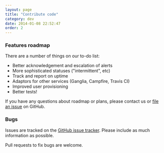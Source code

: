 ```yaml
---
layout: page
title: "Contribute code"
category: dev
date: 2014-01-08 22:52:47
order: 2
---
```


### Features roadmap

There are a number of things on our to-do list:

*   Better acknowledgement and escalation of alerts
*   More sophisticated statuses ("intermittent", etc)
*   Track and report on uptime
*   Adaptors for other services (Ganglia, Campfire, Travis CI)
*   Improved user provisioning
*   Better tests!

If you have any questions about roadmap or plans, please contact us or [file an issue](https://github.com/arachnys/cabot/issues/new) on GitHub.

### Bugs

Issues are tracked on the [GitHub issue tracker](https://github.com/arachnys/cabot/issues). Please include as much information as possible.

Pull requests to fix bugs are welcome.